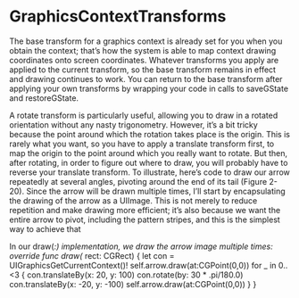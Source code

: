 # GraphicsContextTransforms

The base transform for a graphics context is already set for you when you obtain the context; that’s how the system is able to map context drawing coordinates onto screen coordinates. Whatever transforms you apply are applied to the current transform, so the base transform remains in effect and drawing continues to work. You can return to the base transform after applying your own transforms by wrapping your code in calls to saveGState and restoreGState.

A rotate transform is particularly useful, allowing you to draw in a rotated orientation without any nasty trigonometry. However, it’s a bit tricky because the point around which the rotation takes place is the origin. This is rarely what you want, so you have to apply a translate transform first, to map the origin to the point around which you really want to rotate. But then, after rotating, in order to figure out where to draw, you will probably have to reverse your translate transform.
To illustrate, here’s code to draw our arrow repeatedly at several angles, pivoting around the end of its tail (Figure 2-20). Since the arrow will be drawn multiple times, I’ll start by encapsulating the drawing of the arrow as a UIImage. This is not merely to reduce repetition and make drawing more efficient; it’s also because we want the entire arrow to pivot, including the pattern stripes, and this is the simplest way to achieve that

In our draw(_:) implementation, we draw the arrow image multiple times:
override func draw(_ rect: CGRect) {
    let con = UIGraphicsGetCurrentContext()!
    self.arrow.draw(at:CGPoint(0,0))
    for _ in 0..<3 {
        con.translateBy(x: 20, y: 100)
        con.rotate(by: 30 * .pi/180.0)
        con.translateBy(x: -20, y: -100)
        self.arrow.draw(at:CGPoint(0,0))
    }
}
